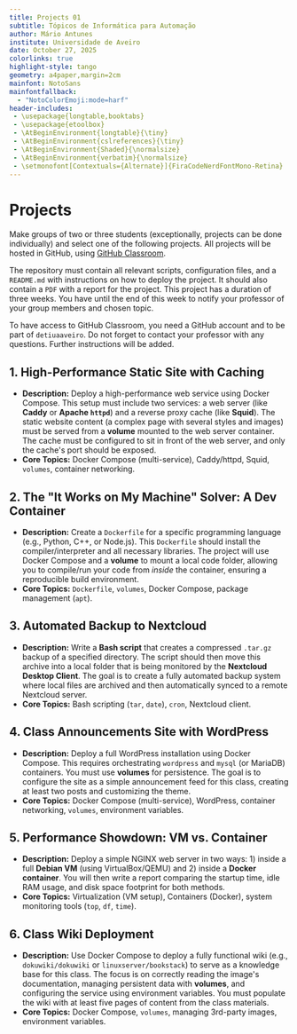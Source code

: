 ```yaml
---
title: Projects 01
subtitle: Tópicos de Informática para Automação
author: Mário Antunes
institute: Universidade de Aveiro
date: October 27, 2025
colorlinks: true
highlight-style: tango
geometry: a4paper,margin=2cm
mainfont: NotoSans
mainfontfallback:
  - "NotoColorEmoji:mode=harf"
header-includes:
 - \usepackage{longtable,booktabs}
 - \usepackage{etoolbox}
 - \AtBeginEnvironment{longtable}{\tiny}
 - \AtBeginEnvironment{cslreferences}{\tiny}
 - \AtBeginEnvironment{Shaded}{\normalsize}
 - \AtBeginEnvironment{verbatim}{\normalsize}
 - \setmonofont[Contextuals={Alternate}]{FiraCodeNerdFontMono-Retina}
---
```


# Projects

Make groups of two or three students (exceptionally, projects can be done individually) and select one of the following projects.
All projects will be hosted in GitHub, using [GitHub Classroom](https://classroom.github.com/classrooms/14801727-tia).

The repository must contain all relevant scripts, configuration files, and a `README.md` with instructions on how to deploy the project.
It should also contain a `PDF` with a report for the project.
This project has a duration of three weeks. You have until the end of this week to notify your professor of your group members and chosen topic.

To have access to GitHub Classroom, you need a GitHub account and to be part of `detiuaaveiro`.
Do not forget to contact your professor with any questions. Further instructions will be added.

## 1. High-Performance Static Site with Caching
* **Description:** Deploy a high-performance web service using Docker Compose. This setup must include two services: a web server (like **Caddy** or **Apache `httpd`**) and a reverse proxy cache (like **Squid**). The static website content (a complex page with several styles and images) must be served from a **volume** mounted to the web server container. The cache must be configured to sit in front of the web server, and only the cache's port should be exposed.
* **Core Topics:** Docker Compose (multi-service), Caddy/httpd, Squid, `volumes`, container networking.

## 2. The "It Works on My Machine" Solver: A Dev Container
* **Description:** Create a `Dockerfile` for a specific programming language (e.g., Python, C++, or Node.js). This `Dockerfile` should install the compiler/interpreter and all necessary libraries. The project will use Docker Compose and a **volume** to mount a local code folder, allowing you to compile/run your code from *inside* the container, ensuring a reproducible build environment.
* **Core Topics:** `Dockerfile`, `volumes`, Docker Compose, package management (`apt`).

## 3. Automated Backup to Nextcloud
* **Description:** Write a **Bash script** that creates a compressed `.tar.gz` backup of a specified directory. The script should then move this archive into a local folder that is being monitored by the **Nextcloud Desktop Client**. The goal is to create a fully automated backup system where local files are archived and then automatically synced to a remote Nextcloud server.
* **Core Topics:** Bash scripting (`tar`, `date`), `cron`, Nextcloud client.

## 4. Class Announcements Site with WordPress
* **Description:** Deploy a full WordPress installation using Docker Compose. This requires orchestrating `wordpress` and `mysql` (or MariaDB) containers. You must use **volumes** for persistence. The goal is to configure the site as a simple announcement feed for this class, creating at least two posts and customizing the theme.
* **Core Topics:** Docker Compose (multi-service), WordPress, container networking, `volumes`, environment variables.

## 5. Performance Showdown: VM vs. Container
* **Description:** Deploy a simple NGINX web server in two ways: 1) inside a full **Debian VM** (using VirtualBox/QEMU) and 2) inside a **Docker container**. You will then write a report comparing the startup time, idle RAM usage, and disk space footprint for both methods.
* **Core Topics:** Virtualization (VM setup), Containers (Docker), system monitoring tools (`top`, `df`, `time`).

## 6. Class Wiki Deployment
* **Description:** Use Docker Compose to deploy a fully functional wiki (e.g., `dokuwiki/dokuwiki` or `linuxserver/bookstack`) to serve as a knowledge base for this class. The focus is on correctly reading the image's documentation, managing persistent data with **volumes**, and configuring the service using environment variables. You must populate the wiki with at least five pages of content from the class materials.
* **Core Topics:** Docker Compose, `volumes`, managing 3rd-party images, environment variables.
